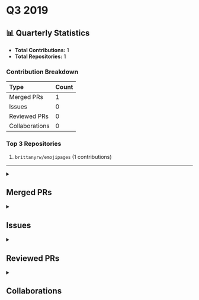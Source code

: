 # Q3 2019

## 📊 Quarterly Statistics

* **Total Contributions:** 1
* **Total Repositories:** 1

### Contribution Breakdown

| Type | Count |
| :--- | :--- |
| Merged PRs | 1 |
| Issues | 0 |
| Reviewed PRs | 0 |
| Collaborations | 0 |

### Top 3 Repositories

1. `brittanyrw/emojipages` (1 contributions)

---

<details>
  <summary><h2>Merged PRs</h2></summary>
<table style='width:100%; table-layout:fixed;'>
  <thead>
    <tr>
      <th style='width:5%;'>No.</th>
      <th style='width:20%;'>Project Name</th>
      <th style='width:20%;'>Title</th>
      <th style='width:35%;'>Description</th>
      <th style='width:20%;'>Date</th>
    </tr>
  </thead>
  <tbody>
    <tr>
      <td>1.</td>
      <td>brittanyrw/emojipages</td>
      <td><a href='https://github.com/brittanyrw/emojipages/pull/183'>Add Jurassic Park</a></td>
      <td>- [X ] 👍 My pull request has a descriptive title (such as `Added Matilda` or `Added all of Jane Austen&#39;s books`)<br>- [X ] 🕵🏽‍♀️ I have searched the `data.js` file and confirmed I am not adding a duplicate entry.<br>- [X ] 💜 I have checked Issues and Pull Requests to confirm I am not adding a duplicate entry that is pending approval.<br>- [ X] 🖍️ I have placed the new books(s) or play(s) in alphabetical order based on `title` inside of the `data.js` file. <br>- [X ] 4️⃣ I have at least four emojis listed under `emojiImgs`<br>- [X ] 6️⃣ I have a maximum of six emojis listed under `emojiImgs`.<br>- [ X] ⭐ My genres are all inside of square brackets `[ ]` and each are individually wrapped in quotation marks and have a comma between each one. (such as submitting this `&quot;genres&quot;: [&quot;fantasy&quot;, &quot;children&quot;, &quot;adventure&quot;]` and not this `&quot;genres&quot;:[&quot;fantasy, children, adventure&quot;]`). <br>- [ X] 💜 I have used genres from this [genre.md](https://github.com/brittanyrw/emojipages/blob/master/genres.md) file or if I want to use genres not in this file already, I have added them to this file in alphabetical order.<br>- [X ] 📅 I have added a single year under `year`. <br><br>Closes #65<br><br><br><br><br></td>
      <td>2019-09-30</td>
    </tr>
  </tbody>
</table>
</details>

<details>
  <summary><h2>Issues</h2></summary>
No contribution in this quarter.
</details>

<details>
  <summary><h2>Reviewed PRs</h2></summary>
No contribution in this quarter.
</details>

<details>
  <summary><h2>Collaborations</h2></summary>
No contribution in this quarter.
</details>

